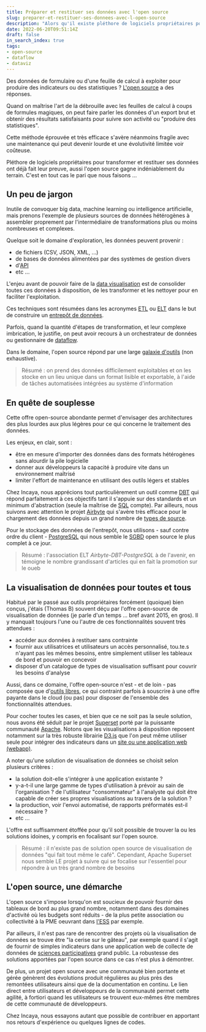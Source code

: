 ```yaml
---
title: Préparer et restituer ses données avec l'open source
slug: preparer-et-restituer-ses-donnees-avec-l-open-source
description: "Alors qu'il existe pléthore de logiciels propriétaires pour transformer et restituer ses données, l'open-source gagne indéniablement du terrain"
date: 2022-06-20T09:51:14Z
draft: false
in_search_index: true
tags:
- open-source
- dataflow
- dataviz
---
```


Des données de formulaire ou d'une feuille de calcul à exploiter pour produire des indicateurs ou des statistiques ? [L'open source](https://fr.wikipedia.org/wiki/Open_source) a des réponses.<!--more-->

Quand on maîtrise l'art de la débrouille avec les feuilles de calcul à coups de formules magiques, on peut faire parler les données d'un export brut et obtenir des résultats satisfaisants pour suivre son activité ou "produire des statistiques".

Cette méthode éprouvée et très efficace s'avère néanmoins fragile avec une maintenance qui peut devenir lourde et une évolutivité limitée voir coûteuse.

Pléthore de logiciels propriétaires pour transformer et restituer ses données ont déjà fait leur preuve, aussi l'open source gagne indéniablement du terrain. C'est en tout cas le pari que nous faisons ...

## Un peu de jargon

Inutile de convoquer big data, machine learning ou intelligence artificielle, mais prenons l'exemple de plusieurs sources de données hétérogènes à assembler proprement par l'intermédiaire de transformations plus ou moins nombreuses et complexes.

Quelque soit le domaine d'exploration, les données peuvent provenir :
- de fichiers (CSV, JSON, XML, ...)
- de bases de données alimentées par des systèmes de gestion divers
- d'[API](https://fr.wikipedia.org/wiki/Interface_de_programmation)
- etc ...

L'enjeu avant de pouvoir faire de la [data visualisation](https://fr.wikipedia.org/wiki/Visualisation_de_donn%C3%A9es) est de consolider toutes ces données à disposition, de les transformer et les nettoyer pour en faciliter l'exploitation.

Ces techniques sont résumées dans les acronymes [ETL](https://fr.wikipedia.org/wiki/Extract-transform-load) ou [ELT](https://fr.wikipedia.org/wiki/Extract_load_transform) dans le but de construire un [entrepôt de données](https://fr.wikipedia.org/wiki/Entrep%C3%B4t_de_donn%C3%A9es).

Parfois, quand la quantité d'étapes de transformation, et leur complexe imbrication, le justifie, on peut avoir recours à un orchestrateur de données ou gestionnaire de [dataflow](https://fr.wikipedia.org/wiki/Architecture_Dataflow).

Dans le domaine, l'open source répond par une large [galaxie d'outils](https://snowplowanalytics.com/wp-content/uploads/sites/3/2021/07/v8-Architas-3.png) (non exhaustive).

> Résumé : on prend des données difficilement exploitables et on les stocke en un lieu unique dans un format lisible et exportable, à l'aide de tâches automatisées intégrées au système d'information

## En quête de souplesse

Cette offre open-source abondante permet d'envisager des architectures des plus lourdes aux plus légères pour ce qui concerne le traitement des données. 

Les enjeux, en clair, sont :
- être en mesure d'importer des données dans des formats hétérogènes sans alourdir la pile logicielle
- donner aux développeurs la capacité à produire vite dans un environnement maîtrisé
- limiter l'effort de maintenance en utilisant des outils légers et stables

Chez Incaya, nous apprécions tout particulièrement un outil comme [DBT](https://www.getdbt.com/) qui répond parfaitement à ces objectifs tant il s'appuie sur des standards et un minimum d'abstraction (seule la maîtrise de [SQL](https://fr.wikipedia.org/wiki/Structured_Query_Language) compte). Par ailleurs, nous suivons avec attention le projet [Airbyte](https://airbyte.com/) qui s'avère très efficace pour le chargement des données depuis un grand nombre de [types de source](https://airbyte.com/connectors).

Pour le stockage des données de l'entrepôt, nous utilisons - sauf contre ordre du client - [PostgreSQL](https://www.postgresql.org/) qui nous semble le [SGBD](https://fr.wikipedia.org/wiki/Syst%C3%A8me_de_gestion_de_base_de_donn%C3%A9es) open source le plus complet à ce jour.

> Résumé : l'association ELT *Airbyte-DBT-PostgreSQL* à de l'avenir, en témoigne le nombre grandissant d'articles qui en fait la promotion sur le oueb

## La visualisation de données pour toutes et tous

Habitué par le passé aux outils propriétaires forcément (quoique) bien conçus, j'étais (Thomas B) souvent déçu par l'offre open-source de visualisation de données (je parle d'un temps ... bref avant 2015, en gros). Il y manquait toujours l'une ou l'autre de ces fonctionnalités souvent très attendues :
- accéder aux données à restituer sans contrainte
- fournir aux utilisatrices et utilisateurs un accès personnalisé, tou.te.s n'ayant pas les mêmes besoins, entre simplement utiliser les tableaux de bord et pouvoir en concevoir
- disposer d'un catalogue de types de visualisation suffisant pour couvrir les besoins d'analyse

Aussi, dans ce domaine, l'offre open-source n'est - et de loin - pas composée que d'[outils libres](https://fr.wikipedia.org/wiki/Logiciel_libre), ce qui contraint parfois à souscrire à une offre payante dans le cloud (ou pas) pour disposer de l'ensemble des fonctionnalités attendues.

Pour cocher toutes les cases, et bien que ce ne soit pas la seule solution, nous avons été séduit par le projet [Superset](https://superset.apache.org/) porté par la puissante communauté [Apache](https://projects.apache.org/). Notons que les visualisations à disposition reposent notamment sur la très robuste librairie [D3.js](https://d3js.org/) que l'on peut même utiliser seule pour intégrer des indicateurs dans un [site ou une application web (webapp)](https://dev.to/lawalalao/quelle-est-la-difference-entre-un-site-web-et-une-application-web-2ml1).

A noter qu'une solution de visualisation de données se choisit selon plusieurs critères :
- la solution doit-elle s'intégrer à une application existante ?
- y-a-t-il une large gamme de types d'utilisation à prévoir au sain de l'organisation ? de l'utilisateur "consommateur" à l'analyste qui doit être capable de créer ses propres visualisations au travers de la solution ?
- la production, voir l'envoi automatisé, de rapports préformatés est-il nécessaire ?
- etc ...

L'offre est suffisamment étoffée pour qu'il soit possible de trouver la ou les solutions idoines, y compris en focalisant sur l'open source.

> Résumé : il n'existe pas de solution open source de visualisation de données "qui fait tout même le café". Cependant, Apache Superset nous semble LE projet à suivre qui se focalise sur l'essentiel pour répondre à un très grand nombre de besoins

## L'open source, une démarche

L'open source s'impose lorsqu'on est soucieux de pouvoir fournir des tableaux de bord au plus grand nombre, notamment dans des domaines d'activité où les budgets sont réduits - de la plus petite association ou collectivité à la PME oeuvrant dans [l'ESS](https://fr.wikipedia.org/wiki/%C3%89conomie_sociale_et_solidaire) par exemple.

Par ailleurs, il n'est pas rare de rencontrer des projets où la visualisation de données se trouve être "la cerise sur le gâteau", par exemple quand il s'agit de fournir de simples indicateurs dans une application web de collecte de données de [sciences participatives](https://fr.wikipedia.org/wiki/Sciences_participatives) grand public. La robustesse des solutions apportées par l'open source dans ce cas n'est plus à démontrer.

De plus, un projet open source avec une communauté bien portante et gérée génèrent des évolutions produit régulières au plus près des remontées utilisateurs ainsi que de la documentation en continu. Le lien direct entre utilisateurs et développeurs de la communauté permet cette agilité, à fortiori quand les utilisateurs se trouvent eux-mêmes être membres de cette communauté de développeurs.

Chez Incaya, nous essayons autant que possible de contribuer en apportant nos retours d'expérience ou quelques lignes de codes.
